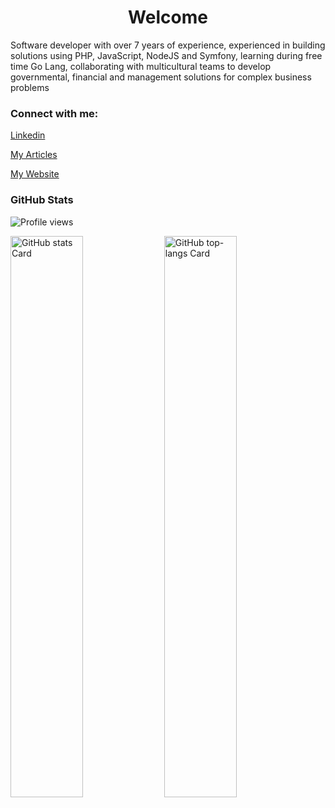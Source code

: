 <div id="toc">
  <ul align="center" style="list-style: none">
    <summary>
      <h1>
        Welcome
      </h1>
    </summary>
  </ul>
</div>

<p className="mt-4 text-gray-500 sm:text-xl">
    Software developer with over 7 years of experience, experienced in building solutions using PHP, JavaScript, NodeJS and Symfony, learning during free time Go Lang, collaborating with multicultural teams to develop governmental, financial and management solutions for complex business problems
</p>

<h3 align="left">Connect with me:</h3>
<p align="left"><a href="https://www.linkedin.com/in/https://www.linkedin.com/in/raziel-rodrigues/" target="_blank">Linkedin</a></p>
<p align="left"><a href="https://dev.to/razielrodrigues" target="_blank">My Articles</a></p>
<p align="left"><a href="https://razielrodrigues.vercel.app/" target="_blank">My Website</a></p>


<h3 align="left">GitHub Stats</h3>

![Profile views](https://komarev.com/ghpvc/?username=razielrodrigues&label=Profile%20views&color=0e75b6&style=flat)

<p align="left">
  <img width="48%" src="https://github-readme-stats.vercel.app/api?username=razielrodrigues&theme=default&cache_seconds=1800&border_radius=4&hide_title=false&hide_rank=false&show_icons=true&include_all_commits=true&line_height=25" alt="GitHub stats Card" />
  <img width="48%" src="https://github-readme-stats.vercel.app/api/top-langs?username=razielrodrigues&theme=default&cache_seconds=1800&border_radius=4&hide_title=false&layout=compact&langs_count=5&card_width=400&hide_progress=false" alt="GitHub top-langs Card" />
</p>
